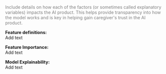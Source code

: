 <span style="color: gray;"> Include details on how each of the factors (or sometimes called explanatory variables) impacts the AI product. This helps provide transparency into how the model works and is key in helping gain caregiver's trust in the AI product. </span>  

**Feature definitions:**  
Add text

**Feature Importance:**  
Add text

**Model Explainability:**  
Add text
